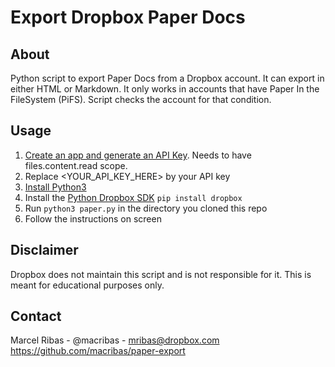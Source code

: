 # Export Dropbox Paper Docs

## About
Python script to export Paper Docs from a Dropbox account.
It can export in either HTML or Markdown.
It only works in accounts that have Paper In the FileSystem (PiFS). Script checks the account for that condition.

## Usage
1. [Create an app and generate an API Key](https://www.dropbox.com/developers/reference/getting-started?_tk=guides_lp&_ad=guides2&_camp=get_started#app%20console). Needs to have files.content.read scope.
2. Replace <YOUR_API_KEY_HERE> by your API key
3. [Install Python3](python.org/downloads/)
4. Install the [Python Dropbox SDK](https://dropbox-sdk-python.readthedocs.io/en/latest/index.html)
```pip install dropbox```
5. Run `python3 paper.py` in the directory you cloned this repo
6. Follow the instructions on screen

## Disclaimer
Dropbox does not maintain this script and is not responsible for it. This is meant for educational purposes only.

## Contact
Marcel Ribas - @macribas - mribas@dropbox.com
https://github.com/macribas/paper-export
